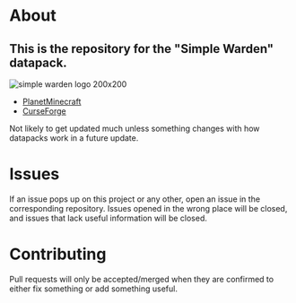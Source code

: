 # About
This is the repository for the "Simple Warden" datapack.
-
![simple warden logo 200x200](https://user-images.githubusercontent.com/95727104/174850260-71e1b436-6c8e-454c-81fa-4127f6ffe7d4.png)

* [PlanetMinecraft](https://www.planetminecraft.com/data-pack/kill-warden-advancement/)
* [CurseForge](https://www.curseforge.com/minecraft/texture-packs/simple-warden)

Not likely to get updated much unless something changes with how datapacks work in a future update.

# Issues
If an issue pops up on this project or any other, open an issue in the corresponding repository.
Issues opened in the wrong place will be closed, and issues that lack useful information will be closed.
 
# Contributing
Pull requests will only be accepted/merged when they are confirmed to either fix something or add something useful.
